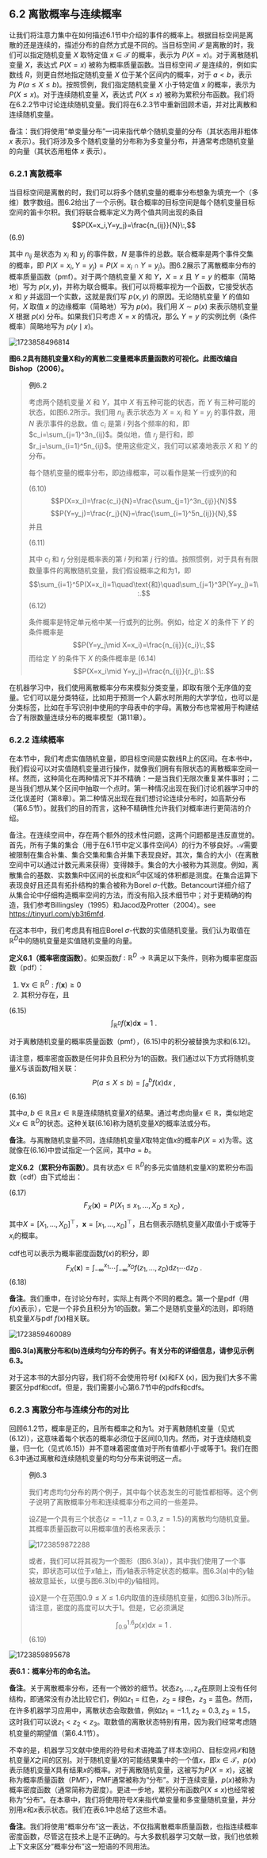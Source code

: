 ## 6.2 离散概率与连续概率

让我们将注意力集中在如何描述6.1节中介绍的事件的概率上。根据目标空间是离散的还是连续的，描述分布的自然方式是不同的。当目标空间 $\mathcal{T}$ 是离散的时，我们可以指定随机变量 $X$ 取特定值 $x\in\mathcal{T}$ 的概率，表示为 $P(X=x)$。对于离散随机变量 $X$，表达式 $P(X=x)$ 被称为概率质量函数。当目标空间 $\mathcal{T}$ 是连续的，例如实数线 $R$，则更自然地指定随机变量 $X$ 位于某个区间内的概率，对于 $a<b$，表示为 $P(a\leqslant X\leqslant b)$。按照惯例，我们指定随机变量 $X$ 小于特定值 $x$ 的概率，表示为 $P(X\leqslant x)$。对于连续随机变量 $X$，表达式 $P(X\leqslant x)$ 被称为累积分布函数。我们将在6.2.2节中讨论连续随机变量。我们将在6.2.3节中重新回顾术语，并对比离散和连续随机变量。

备注：我们将使用“单变量分布”一词来指代单个随机变量的分布（其状态用非粗体 $x$ 表示）。我们将涉及多个随机变量的分布称为多变量分布，并通常考虑随机变量的向量（其状态用粗体 $x$ 表示）。

### 6.2.1 离散概率

当目标空间是离散的时，我们可以将多个随机变量的概率分布想象为填充一个（多维）数字数组。图6.2给出了一个示例。联合概率的目标空间是每个随机变量目标空间的笛卡尔积。我们将联合概率定义为两个值共同出现的条目
$$P(X=x_i,Y=y_j)=\frac{n_{ij}}{N}\:,$$
(6.9)

其中 $n_{ij}$ 是状态为 $x_i$ 和 $y_j$ 的事件数，$N$ 是事件的总数。联合概率是两个事件交集的概率，即 $P(X=x_i, Y=y_j) = P(X=x_i \cap Y=y_j)$。图6.2展示了离散概率分布的概率质量函数（pmf）。对于两个随机变量 $X$ 和 $Y$，$X=x$ 且 $Y=y$ 的概率（简略地）写为 $p(x,y)$，并称为联合概率。我们可以将概率视为一个函数，它接受状态 $x$ 和 $y$ 并返回一个实数，这就是我们写 $p(x,y)$ 的原因。无论随机变量 $Y$ 的值如何，$X$ 取值 $x$ 的边缘概率（简略地）写为 $p(x)$。我们用 $X\sim p(x)$ 来表示随机变量 $X$ 根据 $p(x)$ 分布。如果我们只考虑 $X=x$ 的情况，那么 $Y=y$ 的实例比例（条件概率）简略地写为 $p(y \mid x)$。

![1723858496814](../attachments/6.2.png)

**图6.2具有随机变量X和y的离散二变量概率质量函数的可视化。此图改编自Bishop（2006）。**

> **例6.2**
>
> 考虑两个随机变量 $X$ 和 $Y$，其中 $X$ 有五种可能的状态，而 $Y$ 有三种可能的状态，如图6.2所示。我们用 $n_{ij}$ 表示状态为 $X=x_i$ 和 $Y=y_j$ 的事件数，用 $N$ 表示事件的总数。值 $c_i$ 是第 $i$ 列各个频率的和，即 $c_i=\sum_{j=1}^3n_{ij}$。类似地，值 $r_j$ 是行和，即 $r_j=\sum_{i=1}^5n_{ij}$。使用这些定义，我们可以紧凑地表示 $X$ 和 $Y$ 的分布。
>
> 每个随机变量的概率分布，即边缘概率，可以看作是某一行或列的和
>
> (6.10)
> $$P(X=x_i)=\frac{c_i}{N}=\frac{\sum_{j=1}^3n_{ij}}{N}$$
> $$P(Y=y_j)=\frac{r_j}{N}=\frac{\sum_{i=1}^5n_{ij}}{N},$$
> 并且
>
> (6.11)
>
> 其中 $c_i$ 和 $r_j$ 分别是概率表的第 $i$ 列和第 $j$ 行的值。按照惯例，对于具有有限数量事件的离散随机变量，我们假设概率之和为1，即
> $$\sum_{i=1}^5P(X=x_i)=1\quad\text{和}\quad\sum_{j=1}^3P(Y=y_j)=1\:.$$
> (6.12)
>
> 条件概率是特定单元格中某一行或列的比例。例如，给定 $X$ 的条件下 $Y$ 的条件概率是
> $$P(Y=y_j\mid X=x_i)=\frac{n_{ij}}{c_i}\:,$$
> 而给定 $Y$ 的条件下 $X$ 的条件概率是
> (6.14)
> $$P(X=x_i\mid Y=y_j)=\frac{n_{ij}}{r_j}\:.$$

在机器学习中，我们使用离散概率分布来模拟分类变量，即取有限个无序值的变量。它们可以是分类特征，比如用于预测一个人薪水时所用的大学学位，也可以是分类标签，比如在手写识别中使用的字母表中的字母。离散分布也常被用于构建结合了有限数量连续分布的概率模型（第11章）。

### 6.2.2 连续概率

在本节中，我们考虑实值随机变量，即目标空间是实数线R上的区间。在本书中，我们假设可以对实值随机变量进行操作，就像我们拥有有限状态的离散概率空间一样。然而，这种简化在两种情况下并不精确：一是当我们无限次重复某件事时；二是当我们想从某个区间中抽取一个点时。第一种情况出现在我们讨论机器学习中的泛化误差时（第8章）。第二种情况出现在我们想讨论连续分布时，如高斯分布（第6.5节）。就我们的目的而言，这种不精确性允许我们对概率进行更简洁的介绍。

备注。在连续空间中，存在两个额外的技术性问题，这两个问题都是违反直觉的。首先，所有子集的集合（用于在6.1节中定义事件空间$A$）的行为不够良好。$\mathcal{A}$需要被限制在集合补集、集合交集和集合并集下表现良好。其次，集合的大小（在离散空间中可以通过计数元素来获得）变得棘手。集合的大小被称为其测度。例如，离散集合的基数、实数集R中区间的长度和$\mathbb{R}^d$中区域的体积都是测度。在集合运算下表现良好且还具有拓扑结构的集合被称为Borel $\sigma$-代数。Betancourt详细介绍了从集合论中仔细构造概率空间的方法，而没有陷入技术细节中；对于更精确的构造，我们参考Billingsley（1995）和Jacod及Protter（2004）。see https://tinyurl.com/yb3t6mfd.

在这本书中，我们考虑具有相应Borel $\sigma$-代数的实值随机变量。我们认为取值在$\mathbb{R}^{\dot{D}}$中的随机变量是实值随机变量的向量。

**定义6.1（概率密度函数）**。如果函数$f:\mathbb{R}^D\to\mathbb{R}$满足以下条件，则称为概率密度函数（pdf）：

1. $\forall x\in \mathbb{R} ^D: f( \boldsymbol{x}) \geqslant 0$
2. 其积分存在，且

(6.15)
$$\int_{\mathbb{R}^D}f(\boldsymbol{x})\mathrm{d}\boldsymbol{x}=1\:.$$

对于离散随机变量的概率质量函数（pmf），(6.15)中的积分被替换为求和(6.12)。

请注意，概率密度函数是任何非负且积分为1的函数。我们通过以下方式将随机变量$X$与该函数$f$相关联：
$$P(a\leqslant X\leqslant b)=\int_{a}^{b}f(x)\mathrm{d}x\:,$$
(6.16)

其中$a,b\in\mathbb{R}$且$x\in\mathbb{R}$是连续随机变量$X$的结果。通过考虑向量$x\in\mathbb{R}$，类似地定义$x\in\mathbb{R}^D$的状态。这种关联(6.16)称为随机变量$X$的概率法或分布。

**备注**。与离散随机变量不同，连续随机变量$X$取特定值$x$的概率$P(X=x)$为零。这就像在(6.16)中尝试指定一个区间，其中$a=b$。

**定义6.2（累积分布函数）**。具有状态$x\in\mathbb{R}^D$的多元实值随机变量$X$的累积分布函数（cdf）由下式给出：

(6.17)
$$F_X(\boldsymbol{x})=P(X_1\leqslant x_1,\ldots,X_D\leqslant x_D)\:,$$

其中$X=[X_1,\ldots,X_D]^\top$，$\boldsymbol{x}=[x_1,\ldots,x_D]^\top$，且右侧表示随机变量$X_i$取值小于或等于$x_i$的概率。

cdf也可以表示为概率密度函数$f(x)$的积分，即
$$F_{X}(\boldsymbol{x})=\int_{-\infty}^{x_{1}}\cdots\int_{-\infty}^{x_{D}}f(z_{1},\ldots,z_{D})\mathrm{d}z_{1}\cdots\mathrm{d}z_{D}\:.$$
(6.18)

**备注**。我们重申，在讨论分布时，实际上有两个不同的概念。第一个是pdf（用$f(x)$表示），它是一个非负且积分为1的函数。第二个是随机变量$\bar{X}$的法则，即将随机变量$X$与pdf $f(x)$相关联。

![1723859460089](../attachments/6.3.png)

**图6.3(a)离散分布和(b)连续均匀分布的例子。有关分布的详细信息，请参见示例6.3。**

对于这本书的大部分内容，我们将不会使用符号f (x)和FX (x)，因为我们大多不需要区分pdf和cdf。但是，我们需要小心第6.7节中的pdfs和cdfs。

### 6.2.3 离散分布与连续分布的对比

回顾6.1.2节，概率是正的，且所有概率之和为1。对于离散随机变量（见式(6.12)），这意味着每个状态的概率必须位于区间[0,1]内。然而，对于连续随机变量，归一化（见式(6.15)）并不意味着密度值对于所有值都小于或等于1。我们在图6.3中通过离散和连续随机变量的均匀分布来说明这一点。

> **例6.3**
>
> 我们考虑均匀分布的两个例子，其中每个状态发生的可能性都相等。这个例子说明了离散概率分布和连续概率分布之间的一些差异。
>
> 设$Z$是一个具有三个状态$\{z=-1.1, z=0.3, z=1.5\}$的离散均匀随机变量。其概率质量函数可以用概率值的表格来表示：
>
> ![1723859872288](../attachments/1723859872288.png)
>
> 或者，我们可以将其视为一个图形（图6.3(a)），其中我们使用了一个事实，即状态可以位于$x$轴上，而$y$轴表示特定状态的概率。图6.3(a)中的$y$轴被故意延长，以便与图6.3(b)中的$y$轴相同。
>
> 设$X$是一个在范围$0.9\leqslant X\leqslant1.6$内取值的连续随机变量，如图6.3(b)所示。请注意，密度的高度可以大于1。但是，它必须满足
>
> $$\int_{0.9}^{1.6}p(x)\mathrm{d}x=1\:.$$
> (6.19)

![1723859895678](../attachments/1723859895678.png)

**表6.1：概率分布的命名法。**

**备注**。关于离散概率分布，还有一个微妙的细节。状态$z_1,\ldots,z_d$在原则上没有任何结构，即通常没有办法比较它们，例如$z_1$ = 红色，$z_2$ = 绿色，$z_3$ = 蓝色。然而，在许多机器学习应用中，离散状态会取数值，例如$z_1=-1.1,z_2=0.3,z_3=1.5$，这时我们可以说$z_1<z_2<z_3$。取数值的离散状态特别有用，因为我们经常考虑随机变量的期望值（第6.4.1节）。

不幸的是，机器学习文献中使用的符号和术语掩盖了样本空间$\Omega$、目标空间$\mathcal{T}$和随机变量$X$之间的区别。对于随机变量$X$的可能结果集中的一个值$x$，即$x\in\mathcal{T}$，$p(x)$表示随机变量$X$具有结果$x$的概率。对于离散随机变量，这被写为$P(X=x)$，这被称为概率质量函数（PMF），PMF通常被称为“分布”。对于连续变量，$p(x)$被称为概率密度函数（通常简称为密度）。更进一步地，累积分布函数$P(X\leqslant x)$也经常被称为“分布”。在本章中，我们将使用符号$X$来指代单变量和多变量随机变量，并分别用$x$和$x$表示状态。我们在表6.1中总结了这些术语。

**备注**。我们将使用“概率分布”这一表达，不仅指离散概率质量函数，也指连续概率密度函数，尽管这在技术上是不正确的。与大多数机器学习文献一致，我们也依赖上下文来区分“概率分布”这一短语的不同用法。
